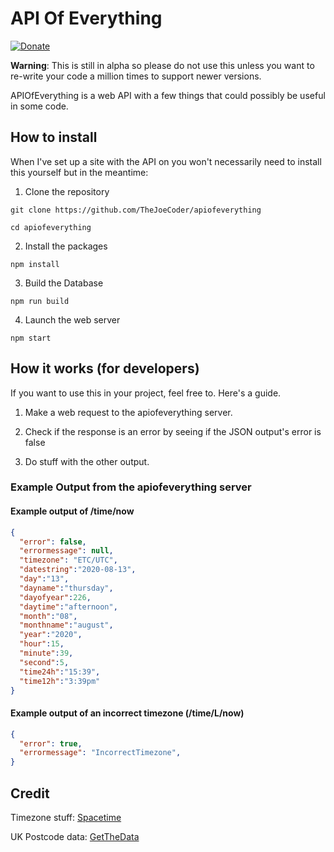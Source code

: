 # API Of Everything

[![Donate](https://img.shields.io/badge/Donate-PayPal-green.svg)](https://www.paypal.com/cgi-bin/webscr?cmd=_s-xclick&hosted_button_id=5DFKLGMU7QAMU&source=url)

**Warning**: This is still in alpha so please do not use this unless you want to re-write your code a million times to support newer versions.

APIOfEverything is a web API with a few things that could possibly be useful in some code.

## How to install

When I've set up a site with the API on you won't necessarily need to install this yourself but in the meantime:

1. Clone the repository

```
git clone https://github.com/TheJoeCoder/apiofeverything

cd apiofeverything
```

2. Install the packages

```
npm install
```

3. Build the Database

```
npm run build
```

4. Launch the web server

```
npm start
```


## How it works (for developers)

If you want to use this in your project, feel free to. Here's a guide.

1. Make a web request to the apiofeverything server.

2. Check if the response is an error by seeing if the JSON output's error is false

3. Do stuff with the other output.

### Example Output from the apiofeverything server

#### Example output of /time/now

```json
{
  "error": false,
  "errormessage": null,
  "timezone": "ETC/UTC",
  "datestring":"2020-08-13",
  "day":"13",
  "dayname":"thursday",
  "dayofyear":226,
  "daytime":"afternoon",
  "month":"08",
  "monthname":"august",
  "year":"2020",
  "hour":15,
  "minute":39,
  "second":5,
  "time24h":"15:39",
  "time12h":"3:39pm"
}
```

#### Example output of an incorrect timezone (/time/L/now)

```json
{
  "error": true,
  "errormessage": "IncorrectTimezone",
}
```

## Credit

Timezone stuff: [Spacetime](https://github.com/spencermountain/spacetime)

UK Postcode data: [GetTheData](https://www.getthedata.com/open-postcode-geo)
